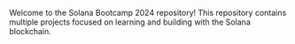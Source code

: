 Welcome to the Solana Bootcamp 2024 repository! This repository contains multiple projects focused on learning and building with the Solana blockchain.